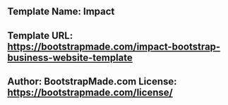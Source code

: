 ## Template Name: Impact 
## Template URL: https://bootstrapmade.com/impact-bootstrap-business-website-template
## Author: BootstrapMade.com License: https://bootstrapmade.com/license/

